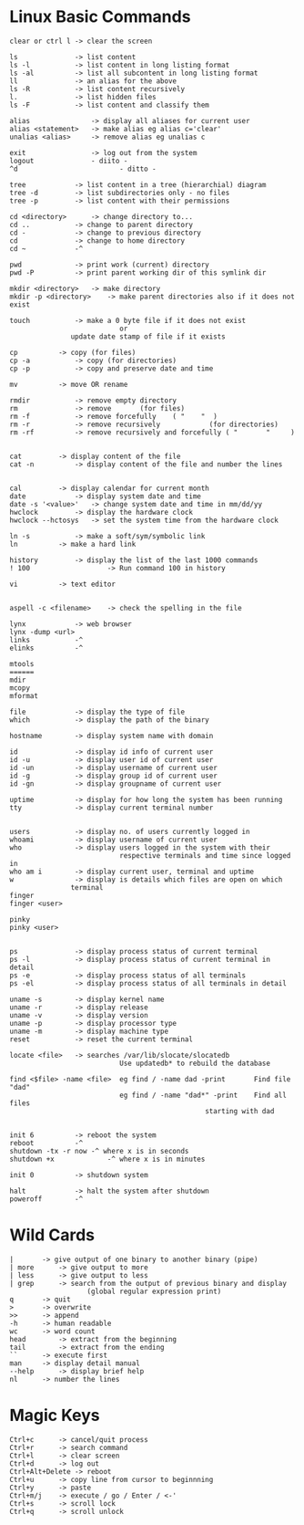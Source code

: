 # Linux Basic Commands
		

	clear or ctrl l -> clear the screen

	ls			    -> list content
	ls -l      		-> list content in long listing format
	ls -al			-> list all subcontent in long listing format
	ll			    -> an alias for the above 
	ls -R			-> list content recursively
	l.			    -> list hidden files
	ls -F			-> list content and classify them

	alias			    -> display all aliases for current user
	alias <statement>	-> make alias eg alias c='clear'
	unalias	<alias>		-> remove alias eg unalias c

	exit			    -> log out from the system
	logout			    - diito -
	^d                         - ditto -

	tree			-> list content in a tree (hierarchial) diagram
	tree -d			-> list subdirectories only - no files 
	tree -p			-> list content with their permissions

	cd <directory>		-> change directory to...
	cd ..			-> change to parent directory
	cd -			-> change to previous directory
	cd			    -> change to home directory
	cd ~			-^

	pwd			    -> print work (current) directory
	pwd -P			-> print parent working dir of this symlink dir

	mkdir <directory>	-> make directory
	mkdir -p <directory>	-> make parent directories also if it does not exist

	touch			-> make a 0 byte file if it does not exist 
							   or 
				   update date stamp of file if it exists

	cp			-> copy (for files)
	cp -a			-> copy (for directories)
	cp -p			-> copy and preserve date and time

	mv			-> move OR rename

	rmdir			-> remove empty directory
	rm			    -> remove 		(for files)
	rm -f			-> remove forcefully	( "    "  )	
	rm -r			-> remove recursively 		     (for directories)
	rm -rf			-> remove recursively and forcefully ( "       "     )


	cat			-> display content of the file
	cat -n			-> display content of the file and number the lines


	cal			-> display calendar for current month
	date			-> display system date and time
	date -s '<value>'	-> change system date and time in mm/dd/yy
	hwclock			-> display the hardware clock
	hwclock --hctosys	-> set the system time from the hardware clock

	ln -s			-> make a soft/sym/symbolic link
	ln			-> make a hard link

	history			-> display the list of the last 1000 commands
	! 100                   -> Run command 100 in history

	vi			-> text editor


	aspell -c <filename>	-> check the spelling in the file

	lynx			-> web browser
	lynx -dump <url>
	links			-^
	elinks			-^

	mtools
	======
	mdir
	mcopy
	mformat

	file			-> display the type of file
	which			-> display the path of the binary

	hostname		-> display system name with domain

	id			    -> display id info of current user
	id -u			-> display user id of current user
	id -un			-> display username of current user
	id -g			-> display group id of current user
	id -gn			-> display groupname of current user

	uptime			-> display for how long the system has been running
	tty			    -> display current terminal number


	users			-> display no. of users currently logged in
	whoami			-> display username of current user
	who			    -> display users logged in the system with their
							   respective terminals and time since logged in
	who am i		-> display current user, terminal and uptime
	w			    -> display is details which files are open on which
				   terminal
	finger
	finger <user>

	pinky
	pinky <user>


	ps			    -> display process status of current terminal
	ps -l			-> display process status of current terminal in detail
	ps -e			-> display process status of all terminals
	ps -el			-> display process status of all terminals in detail

	uname -s		-> display kernel name
	uname -r		-> display release
	uname -v		-> display version
	uname -p		-> display processor type
	uname -m		-> display machine type
	reset			-> reset the current terminal

	locate <file>   -> searches /var/lib/slocate/slocatedb
							   Use updatedb* to rebuild the database

	find <$file> -name <file>  eg find / -name dad -print       Find file "dad"
							   eg find / -name "dad*" -print    Find all files 
													starting with dad


	init 6			-> reboot the system
	reboot			-^
	shutdown -tx -r now	-^ where x is in seconds 
	shutdown +x             -^ where x is in minutes 

	init 0			-> shutdown system

	halt			-> halt the system after shutdown
	poweroff		-^



# Wild Cards
				   

	|		-> give output of one binary to another binary (pipe)
	| more		-> give output to more
	| less		-> give output to less
	| grep		-> search from the output of previous binary and display
					   (global regular expression print)
	q		-> quit
	>		-> overwrite
	>>		-> append
	-h		-> human readable
	wc		-> word count
	head		-> extract from the beginning
	tail		-> extract from the ending
	``		-> execute first
	man		-> display detail manual
	--help		-> display brief help
	nl		-> number the lines



# Magic Keys
				   

	Ctrl+c		-> cancel/quit process
	Ctrl+r		-> search command
	Ctrl+l		-> clear screen
	Ctrl+d		-> log out
	Ctrl+Alt+Delete	-> reboot
	Ctrl+u		-> copy line from cursor to beginnning
	Ctrl+y		-> paste
	Ctrl+m/j	-> execute / go / Enter / <-'
	Ctrl+s		-> scroll lock
	Ctrl+q		-> scroll unlock







	
